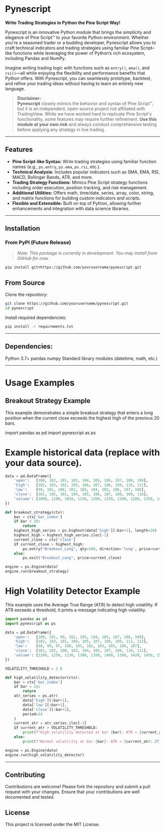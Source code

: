 # Pynescript

**Write Trading Strategies in Python the Pine Script Way!**

Pynescript is an innovative Python module that brings the simplicity and elegance of Pine Script™ to your favorite Python environment. Whether you're a seasoned trader or a budding developer, Pynescript allows you to craft technical indicators and trading strategies using familiar Pine Script–like functions while leveraging the power of Python’s rich ecosystem, including Pandas and NumPy.

Imagine writing trading logic with functions such as `entry()`, `ema()`, and `rsi()`—all while enjoying the flexibility and performance benefits that Python offers. With Pynescript, you can seamlessly prototype, backtest, and refine your trading ideas without having to learn an entirely new language.

> **Disclaimer:**  
> **Pynescript** closely mimics the behavior and syntax of Pine Script™, but it is an independent, open-source project not affiliated with TradingView. While we have worked hard to replicate Pine Script's functionality, some features may require further refinement. **Use this module at your own risk** and always conduct comprehensive testing before applying any strategy in live trading.

---

## Features

- **Pine Script-like Syntax:** Write trading strategies using familiar function names (e.g., `ps.entry`, `ps.ema`, `ps.rsi`, etc.).
- **Technical Analysis:** Includes popular indicators such as SMA, EMA, RSI, MACD, Bollinger Bands, ATR, and more.
- **Trading Strategy Functions:** Mimics Pine Script strategy functions including order execution, position tracking, and risk management.
- **Additional Utilities:** Offers math, time/date, series, array, color, string, and matrix functions for building custom indicators and scripts.
- **Flexible and Extensible:** Built on top of Python, allowing further enhancements and integration with data science libraries.

---

## Installation

### From PyPI (Future Release)
> *Note: This package is currently in development. You may install from GitHub for now.*

```bash
pip install git+https://github.com/yourusername/pynescript.git
```

## From Source
Clone the repository:
```bash
git clone https://github.com/yourusername/pynescript.git
cd pynescript
```

Install required dependencies:
```bash
pip install -r requirements.txt
```

---

## Dependencies:
Python 3.7+
pandas
numpy
Standard library modules (datetime, math, etc.)

---

# Usage Examples

## Breakout Strategy Example

This example demonstrates a simple breakout strategy that enters a long position when the current close exceeds the highest high of the previous 20 bars.

import pandas as pd
import pynescript as ps

# Example historical data (replace with your data source).

```python
data = pd.DataFrame({
    'open':   [100, 102, 101, 103, 104, 105, 106, 107, 108, 109],
    'high':   [102, 103, 102, 105, 106, 107, 108, 109, 110, 111],
    'low':    [99, 101, 100, 102, 103, 104, 105, 106, 107, 108],
    'close':  [101, 102, 101, 104, 105, 106, 107, 108, 109, 110],
    'volume': [1000, 1100, 1050, 1150, 1200, 1250, 1300, 1280, 1350, 1400]
})

def breakout_strategy(ctx):
    bar = ctx['bar_index']
    if bar < 20:
        return
    highest_high_series = ps.highest(data['high'][:bar+1], length=20)
    highest_high = highest_high_series.iloc[-1]
    current_close = ctx['close']
    if current_close > highest_high:
        ps.entry("Breakout_Long", qty=100, direction='long', price=current_close)
    else:
        ps.exit("Breakout_Long", price=current_close)

engine = ps.Engine(data)
engine.run(breakout_strategy)
```

# High Volatility Detector Example

This example uses the Average True Range (ATR) to detect high volatility. If ATR exceeds a threshold, it prints a message indicating high volatility.

```python
import pandas as pd
import pynescript as ps

data = pd.DataFrame({
    'open':   [100, 101, 99, 102, 103, 104, 105, 107, 108, 109],
    'high':   [102, 103, 101, 104, 105, 107, 108, 109, 111, 112],
    'low':    [98, 99, 97, 100, 101, 102, 103, 105, 106, 107],
    'close':  [101, 102, 100, 103, 104, 105, 107, 108, 110, 111],
    'volume': [1200, 1250, 1230, 1300, 1350, 1400, 1380, 1420, 1450, 1500]
})

VOLATILITY_THRESHOLD = 2.0

def high_volatility_detector(ctx):
    bar = ctx['bar_index']
    if bar < 14:
        return
    atr_series = ps.atr(
        data['high'][:bar+1],
        data['low'][:bar+1],
        data['close'][:bar+1],
        period=14
    )
    current_atr = atr_series.iloc[-1]
    if current_atr > VOLATILITY_THRESHOLD:
        print(f"High volatility detected at bar {bar}: ATR = {current_atr:.2f}")
    else:
        print(f"Normal volatility at bar {bar}: ATR = {current_atr:.2f}")

engine = ps.Engine(data)
engine.run(high_volatility_detector)
```

---

## Contributing

Contributions are welcome! Please fork the repository and submit a pull request with your changes. Ensure that your contributions are well documented and tested.

## License
This project is licensed under the MIT License.

